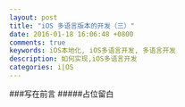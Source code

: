 ```yaml
---
layout: post
title: "iOS 多语言版本的开发（三）"
date: 2016-01-18 16:06:48 +0800
comments: true
keywords: iOS本地化, iOS多语言开发, 多语言开发
description: 如何实现,iOS多语言开发
categories: i|OS
---
```

###写在前言 
#####占位留白
